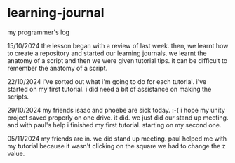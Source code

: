 # learning-journal
my programmer's log

15/10/2024
the lesson began with a review of last week. 
then, we learnt how to create a repository and started our learning journals. 
we learnt the anatomy of a script and then we were given tutorial tips.
it can be difficult to remember the anatomy of a script.

22/10/2024
i've sorted out what i'm going to do for each tutorial.
i've started on my first tutorial.
i did need a bit of assistance on making the scripts.

29/10/2024
my friends isaac and phoebe are sick today. :-(
i hope my unity project saved properly on one drive.
it did. we just did our stand up meeting.
and with paul's help i finished my first tutorial.
starting on my second one.

05/11/2024
my friends are in.
we did stand up meeting.
paul helped me with my tutorial because it wasn't clicking on the square we had to change the z value.

